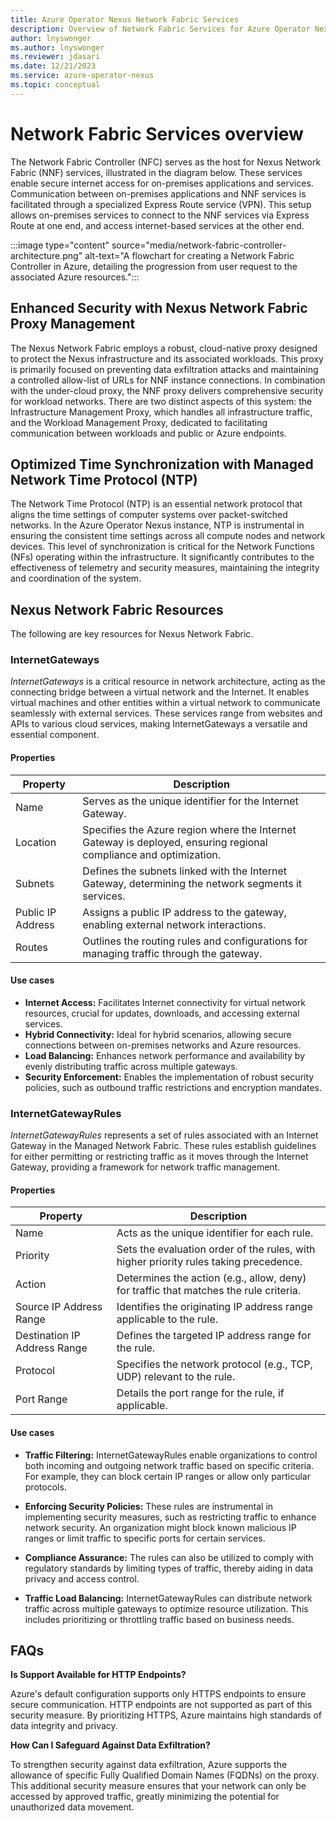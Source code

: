 ```yaml
---
title: Azure Operator Nexus Network Fabric Services
description: Overview of Network Fabric Services for Azure Operator Nexus.
author: lnyswonger
ms.author: lnyswonger
ms.reviewer: jdasari
ms.date: 12/21/2023
ms.service: azure-operator-nexus
ms.topic: conceptual
---
```


# Network Fabric Services overview
The Network Fabric Controller (NFC) serves as the host for Nexus Network Fabric (NNF) services, illustrated in the diagram below. These services enable secure internet access for on-premises applications and services. Communication between on-premises applications and NNF services is facilitated through a specialized Express Route service (VPN). This setup allows on-premises services to connect to the NNF services via Express Route at one end, and access internet-based services at the other end.

:::image type="content" source="media/network-fabric-controller-architecture.png" alt-text="A flowchart for creating a Network Fabric Controller in Azure, detailing the progression from user request to the associated Azure resources.":::


## Enhanced Security with Nexus Network Fabric Proxy Management
The Nexus Network Fabric employs a robust, cloud-native proxy designed to protect the Nexus infrastructure and its associated workloads. This proxy is primarily focused on preventing data exfiltration attacks and maintaining a controlled allow-list of URLs for NNF instance connections. In combination with the under-cloud proxy, the NNF proxy delivers comprehensive security for workload networks. There are two distinct aspects of this system: the Infrastructure Management Proxy, which handles all infrastructure traffic, and the Workload Management Proxy, dedicated to facilitating communication between workloads and public or Azure endpoints.

## Optimized Time Synchronization with Managed Network Time Protocol (NTP)
The Network Time Protocol (NTP) is an essential network protocol that aligns the time settings of computer systems over packet-switched networks. In the Azure Operator Nexus instance, NTP is instrumental in ensuring the consistent time settings across all compute nodes and network devices. This level of synchronization is critical for the Network Functions (NFs) operating within the infrastructure. It significantly contributes to the effectiveness of telemetry and security measures, maintaining the integrity and coordination of the system.

## Nexus Network Fabric Resources
The following are key resources for Nexus Network Fabric.

### InternetGateways
*InternetGateways* is a critical resource in network architecture, acting as the connecting bridge between a virtual network and the Internet. It enables virtual machines and other entities within a virtual network to communicate seamlessly with external services. These services range from websites and APIs to various cloud services, making InternetGateways a versatile and essential component.

#### Properties

| Property         | Description                                                                                          |
|------------------|------------------------------------------------------------------------------------------------------|
| Name             | Serves as the unique identifier for the Internet Gateway.                                            |
| Location         | Specifies the Azure region where the Internet Gateway is deployed, ensuring regional compliance and optimization. |
| Subnets          | Defines the subnets linked with the Internet Gateway, determining the network segments it services. |
| Public IP Address| Assigns a public IP address to the gateway, enabling external network interactions.                  |
| Routes           | Outlines the routing rules and configurations for managing traffic through the gateway.             |


#### Use cases

* **Internet Access:** Facilitates Internet connectivity for virtual network resources, crucial for updates, downloads, and accessing external services.
* **Hybrid Connectivity:** Ideal for hybrid scenarios, allowing secure connections between on-premises networks and Azure resources.
* **Load Balancing:** Enhances network performance and availability by evenly distributing traffic across multiple gateways.
* **Security Enforcement:** Enables the implementation of robust security policies, such as outbound traffic restrictions and encryption mandates.

### InternetGatewayRules
*InternetGatewayRules* represents a set of rules associated with an Internet Gateway in the Managed Network Fabric. These rules establish guidelines for either permitting or restricting traffic as it moves through the Internet Gateway, providing a framework for network traffic management.

#### Properties

| Property                     | Description                                                                          |
|------------------------------|--------------------------------------------------------------------------------------|
| Name                         | Acts as the unique identifier for each rule.                                         |
| Priority                     | Sets the evaluation order of the rules, with higher priority rules taking precedence.|
| Action                       | Determines the action (e.g., allow, deny) for traffic that matches the rule criteria.|
| Source IP Address Range      | Identifies the originating IP address range applicable to the rule.                  |
| Destination IP Address Range | Defines the targeted IP address range for the rule.                                  |
| Protocol                     | Specifies the network protocol (e.g., TCP, UDP) relevant to the rule.                |
| Port Range                   | Details the port range for the rule, if applicable.                                  |


#### Use cases

* **Traffic Filtering:** InternetGatewayRules enable organizations to control both incoming and outgoing network traffic based on specific criteria. For example, they can block certain IP ranges or allow only particular protocols.

* **Enforcing Security Policies:** These rules are instrumental in implementing security measures, such as restricting traffic to enhance network security. An organization might block known malicious IP ranges or limit traffic to specific ports for certain services.

* **Compliance Assurance:** The rules can also be utilized to comply with regulatory standards by limiting types of traffic, thereby aiding in data privacy and access control.

* **Traffic Load Balancing:** InternetGatewayRules can distribute network traffic across multiple gateways to optimize resource utilization. This includes prioritizing or throttling traffic based on business needs.

## FAQs

**Is Support Available for HTTP Endpoints?**

Azure's default configuration supports only HTTPS endpoints to ensure secure communication. HTTP endpoints are not supported as part of this security measure. By prioritizing HTTPS, Azure maintains high standards of data integrity and privacy.

**How Can I Safeguard Against Data Exfiltration?**

To strengthen security against data exfiltration, Azure supports the allowance of specific Fully Qualified Domain Names (FQDNs) on the proxy. This additional security measure ensures that your network can only be accessed by approved traffic, greatly minimizing the potential for unauthorized data movement.